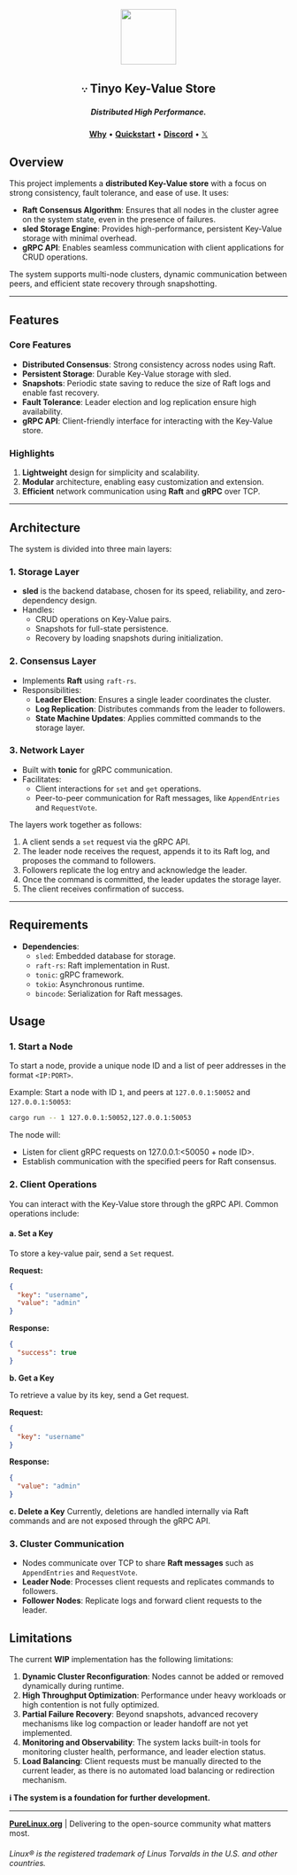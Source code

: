 <div align="center">
  <img width="100" height="100" src="https://avatars.githubusercontent.com/u/190339082">
  <h2>𐬺 Tinyo Key-Value Store</h2>
  <h5>Distributed High Performance.</h5>
  <p align="center">
    <a href="https://github.com/pure-linux/tinyo#vision"><b>Why</b></a> •
    <a href="https://github.com/pure-linux/tinyo#quickstart"><b>Quickstart</b></a> •
    <a href="https://discord.gg/ERKBk6ArnQ" target="_blank"><b>Discord</b></a> •
    <a href="https://x.com/PureLinux" target="_blank">𝕏</a>
  </p>
</div>

## Overview

This project implements a **distributed Key-Value store** with a focus on strong consistency, fault tolerance, and ease of use. It uses:

- **Raft Consensus Algorithm**: Ensures that all nodes in the cluster agree on the system state, even in the presence of failures.
- **sled Storage Engine**: Provides high-performance, persistent Key-Value storage with minimal overhead.
- **gRPC API**: Enables seamless communication with client applications for CRUD operations.

The system supports multi-node clusters, dynamic communication between peers, and efficient state recovery through snapshotting.

---

## Features

### Core Features
- **Distributed Consensus**: Strong consistency across nodes using Raft.
- **Persistent Storage**: Durable Key-Value storage with sled.
- **Snapshots**: Periodic state saving to reduce the size of Raft logs and enable fast recovery.
- **Fault Tolerance**: Leader election and log replication ensure high availability.
- **gRPC API**: Client-friendly interface for interacting with the Key-Value store.

### Highlights
1. **Lightweight** design for simplicity and scalability.
2. **Modular** architecture, enabling easy customization and extension.
3. **Efficient** network communication using **Raft** and **gRPC** over TCP.

---

## Architecture

The system is divided into three main layers:

### 1. Storage Layer
- **sled** is the backend database, chosen for its speed, reliability, and zero-dependency design.
- Handles:
  - CRUD operations on Key-Value pairs.
  - Snapshots for full-state persistence.
  - Recovery by loading snapshots during initialization.

### 2. Consensus Layer
- Implements **Raft** using `raft-rs`.
- Responsibilities:
  - **Leader Election**: Ensures a single leader coordinates the cluster.
  - **Log Replication**: Distributes commands from the leader to followers.
  - **State Machine Updates**: Applies committed commands to the storage layer.

### 3. Network Layer
- Built with **tonic** for gRPC communication.
- Facilitates:
  - Client interactions for `set` and `get` operations.
  - Peer-to-peer communication for Raft messages, like `AppendEntries` and `RequestVote`.

The layers work together as follows:
1. A client sends a `set` request via the gRPC API.
2. The leader node receives the request, appends it to its Raft log, and proposes the command to followers.
3. Followers replicate the log entry and acknowledge the leader.
4. Once the command is committed, the leader updates the storage layer.
5. The client receives confirmation of success.

---

## Requirements

- **Dependencies**:
  - `sled`: Embedded database for storage.
  - `raft-rs`: Raft implementation in Rust.
  - `tonic`: gRPC framework.
  - `tokio`: Asynchronous runtime.
  - `bincode`: Serialization for Raft messages.

## Usage

### 1. Start a Node
To start a node, provide a unique node ID and a list of peer addresses in the format `<IP:PORT>`.

Example: Start a node with ID `1`, and peers at `127.0.0.1:50052` and `127.0.0.1:50053`:
```bash
cargo run -- 1 127.0.0.1:50052,127.0.0.1:50053
```

The node will:

- Listen for client gRPC requests on 127.0.0.1:<50050 + node ID>.
- Establish communication with the specified peers for Raft consensus.

### 2. Client Operations
You can interact with the Key-Value store through the gRPC API. Common operations include:

#### a. Set a Key
To store a key-value pair, send a `Set` request.

**Request:**
```json
{
  "key": "username",
  "value": "admin"
}
```

**Response:**

```json
{
  "success": true
}
```

**b. Get a Key**

To retrieve a value by its key, send a Get request.

**Request:**

```json
{
  "key": "username"
}
```

**Response:**

```json
{
  "value": "admin"
}
```

**c. Delete a Key**
Currently, deletions are handled internally via Raft commands and are not exposed through the gRPC API.

### 3. Cluster Communication

- Nodes communicate over TCP to share **Raft messages** such as `AppendEntries` and `RequestVote`.
- **Leader Node**: Processes client requests and replicates commands to followers.
- **Follower Nodes**: Replicate logs and forward client requests to the leader.

## Limitations

The current **WIP** implementation has the following limitations:

1. **Dynamic Cluster Reconfiguration**: Nodes cannot be added or removed dynamically during runtime.
2. **High Throughput Optimization**: Performance under heavy workloads or high contention is not fully optimized.
3. **Partial Failure Recovery**: Beyond snapshots, advanced recovery mechanisms like log compaction or leader handoff are not yet implemented.
4. **Monitoring and Observability**: The system lacks built-in tools for monitoring cluster health, performance, and leader election status.
5. **Load Balancing**: Client requests must be manually directed to the current leader, as there is no automated load balancing or redirection mechanism.

**ℹ️ The system is a foundation for further development.**

---

**[PureLinux.org][purelinux.org]** | Delivering to the open-source community what matters most.

###### Linux® is the registered trademark of Linus Torvalds in the U.S. and other countries.

[purelinux.org]: https://purelinux.org